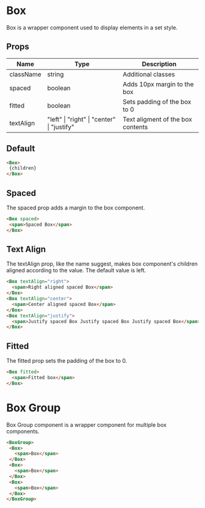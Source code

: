 # Box
Box is a wrapper component used to display elements in a set style.

## Props

| Name      	| Type                                            	| Description                                                  	|
|-----------	|-------------------------------------------------	|--------------------------------------------------------------	|
| className 	| string                                          	| Additional classes                                           	|
| spaced    	| boolean                                         	| Adds 10px margin to the box                                  	|
| fitted    	| boolean                                         	| Sets padding of the box to 0                                 	|
| textAlign 	| "left"  \|  "right"  \|  "center"  \|  "justify"  	| Text aligment of the box contents 	|

## Default

```html
<Box>
 {children}
</Box>
```

## Spaced

The spaced prop adds a margin to the box component.

```html
<Box spaced>
 <span>Spaced Box</span>
</Box>
```

## Text Align

The textAlign prop, like the name suggest, makes box component's children
aligned according to the value. The default value is left.

```html
<Box textAlign="right">
  <span>Right aligned spaced Box</span>
</Box>
<Box textAlign="center">
  <span>Center aligned spaced Box</span>
</Box>
<Box textAlign="justify">
  <span>Justify spaced Box Justify spaced Box Justify spaced Box</span>
</Box>
```

## Fitted

The fitted prop sets the padding of the box to 0.

```html
<Box fitted>
  <span>Fitted box</span>
</Box>
```

# Box Group

Box Group component is a wrapper component for multiple box components.

```html
<BoxGroup>
 <Box>
   <span>Box</span>
 </Box>
 <Box>
   <span>Box</span>
 </Box>
 <Box>
   <span>Box</span>
 </Box>
</BoxGroup>
```
